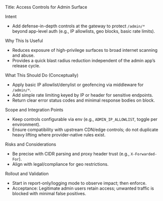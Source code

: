 Title: Access Controls for Admin Surface

Intent
- Add defense-in-depth controls at the gateway to protect `/admin/*` beyond app-level auth (e.g., IP allowlists, geo blocks, basic rate limits).

Why This Is Useful
- Reduces exposure of high-privilege surfaces to broad internet scanning and abuse.
- Provides a quick blast radius reduction independent of the admin app’s release cycle.

What This Should Do (Conceptually)
- Apply basic IP allowlist/denylist or geofencing via middleware for `/admin/*`.
- Add simple rate limiting keyed by IP or header for sensitive endpoints.
- Return clear error status codes and minimal response bodies on block.

Scope and Integration Points
- Keep controls configurable via env (e.g., `ADMIN_IP_ALLOWLIST`, toggle per environment).
- Ensure compatibility with upstream CDN/edge controls; do not duplicate heavy lifting where provider-native rules exist.

Risks and Considerations
- Be precise with CIDR parsing and proxy header trust (e.g., `X-Forwarded-For`).
- Align with legal/compliance for geo restrictions.

Rollout and Validation
- Start in report-only/logging mode to observe impact; then enforce.
- Acceptance: Legitimate admin users retain access; unwanted traffic is blocked with minimal false positives.

